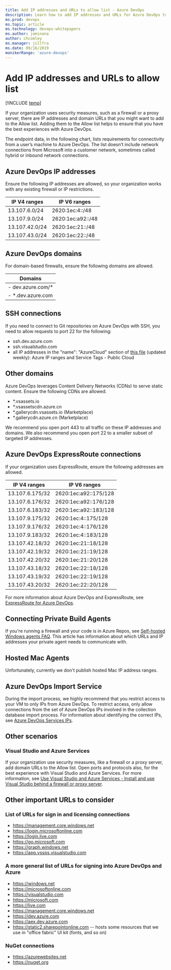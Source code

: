 ```yaml
---
title: Add IP addresses and URLs to allow list - Azure DevOps
description: Learn how to add IP addresses and URLs for Azure DevOps to the Allow list
ms.prod: devops
ms.topic: article
ms.technology: devops-whitepapers
ms.author: jominana
author: chcomley
ms.manager: jillfra
ms.date: 09/16/2019
monikerRange: 'azure-devops'
---
```


# Add IP addresses and URLs to allow list

[!INCLUDE [temp](../../_shared/version-vsts-only.md)]

If your organization uses security measures, such as a firewall or a proxy server, there are IP addresses and domain URLs that you might want to add to the Allow list. Adding them to the Allow list helps to ensure that you have the best experiences with Azure DevOps.

The endpoint data, in the following chart, lists requirements for connectivity from a user’s machine to Azure DevOps. The list doesn’t include network connections from Microsoft into a customer network, sometimes called hybrid or inbound network connections.

## Azure DevOps IP addresses

Ensure the following IP addresses are allowed, so your organization works with any existing firewall or IP restrictions.

|**IP V4 ranges** |**IP V6 ranges**  |
|---------|---------|
|13.107.6.0/24    |   2620:1ec:4::/48      |
|13.107.9.0/24     |   2620:1ec:a92::/48    |     
|13.107.42.0/24    |  2620:1ec:21::/48       |
|13.107.43.0/24    |  2620:1ec:22::/48       |

## Azure DevOps domains

For domain-based firewalls, ensure the following domains are allowed.

|      Domains       |
|--------------------|
| - dev.azure.com/\* |
| - \*.dev.azure.com |

## SSH connections

If you need to connect to Git repositories on Azure DevOps with SSH, you need to allow requests to port 22 for the following:

- ssh.dev.azure.com
- ssh.visualstudio.com
- all IP addresses in the "name": "AzureCloud" section of [this file](https://www.microsoft.com/en-us/download/details.aspx?id=56519) (updated weekly): Azure IP ranges and Service Tags - Public Cloud

## Other domains

Azure DevOps leverages Content Delivery Networks (CDNs) to serve static content. Ensure the following CDNs are allowed.

- *.vsassets.io 
- *.vsassetscdn.azure.cn 
- *.gallerycdn.vsassets.io (Marketplace)
- *.gallerycdn.azure.cn (Marketplace)

We recommend you open port 443 to all traffic on these IP addresses and domains. We also recommend you open port 22 to a smaller subset of targeted IP addresses.  

## Azure DevOps ExpressRoute connections

If your organization uses ExpressRoute, ensure the following addresses are allowed.

|**IP V4 ranges** |**IP V6 ranges**  |
|---------|---------|
|13.107.6.175/32   | 2620:1ec:a92::175/128   |
|13.107.6.176/32   | 2620:1ec:a92::176/128   |     
|13.107.6.183/32   |  2620:1ec:a92::183/128  |
|13.107.9.175/32   | 2620:1ec:4::175/128      |
|13.107.9.176/32   | 2620:1ec:4::176/128     |
|13.107.9.183/32   | 2620:1ec:4::183/128     |
|13.107.42.18/32   | 2620:1ec:21::18/128      |
|13.107.42.19/32   | 2620:1ec:21::19/128      |
|13.107.42.20/32  | 2620:1ec:21::20/128       |
|13.107.43.18/32  | 2620:1ec:22::18/128       |
|13.107.43.19/32  | 2620:1ec:22::19/128       |
|13.107.43.20/32  | 2620:1ec:22::20/128       |

For more information about Azure DevOps and ExpressRoute, see [ExpressRoute for Azure DevOps](https://devblogs.microsoft.com/devops/expressroute-for-azure-devops/). 

## Connecting Private Build Agents

If you're running a firewall and your code is in Azure Repos, see [Self-hosted Windows agents FAQ](../../pipelines/agents/v2-windows.md#im-running-a-firewall-and-my-code-is-in-azure-repos-what-urls-does-the-agent-need-to-communicate-with). This article has information about which URLs and IP addresses your private agent needs to communicate with. 


## Hosted Mac Agents

Unfortunately, currently we don't publish hosted Mac IP address ranges.

## Azure DevOps Import Service

During the import process, we highly recommend that you restrict access to your VM to only IPs from Azure DevOps. To restrict access, only allow connections from the set of Azure DevOps IPs involved in the collection database import process. For information about identifying the correct IPs, see [Azure DevOps Services IPs](../../migrate/migration-import.md#azure-devops-services-ips). 

## Other scenarios

### Visual Studio and Azure Services

If your organization use security measures, like a firewall or a proxy server, add domain URLs to the Allow list. Open ports and protocols also, for the best experience with Visual Studio and Azure Services. For more information, see [Use Visual Studio and Azure Services - Install and use Visual Studio behind a firewall or proxy server](https://docs.microsoft.com/visualstudio/install/install-and-use-visual-studio-behind-a-firewall-or-proxy-server?view=vs-2017#use-visual-studio-and-azure-services).

## Other important URLs to consider

### List of URLs for sign in and licensing connections

- https://management.core.windows.net
- https://login.microsoftonline.com
- https://login.live.com
- https://go.microsoft.com
- https://graph.windows.net
- https://app.vssps.visualstudio.com

### A more general list of URLs for signing into Azure DevOps and Azure

- https://windows.net
- https://microsoftonline.com
- https://visualstudio.com
- https://microsoft.com
- https://live.com
- https://management.core.windows.net
- https://dev.azure.com
- https://aex.dev.azure.com
- https://static2.sharepointonline.com -- hosts some resources that we use in "office fabric" UI kit (fonts, and so on)

### NuGet connections

- https://azurewebsites.net
- https://nuget.org










